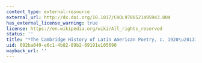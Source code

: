 ```yaml
---
content_type: external-resource
external_url: http://dx.doi.org/10.1017/CHOL9780521495943.004
has_external_license_warning: true
license: https://en.wikipedia.org/wiki/All_rights_reserved
status: ''
title: "*The Cambridge History of Latin American Poetry, c. 1920\u20131950*"
uid: 692ba049-e6c1-4b82-89b2-69191e105690
wayback_url: ''
---
```

